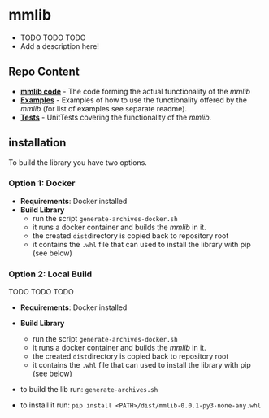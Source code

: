 # mmlib
- TODO TODO TODO
- Add a description here!

## Repo Content
- **[mmlib code](./mmlib)** - The code forming the actual functionality of the *mmlib*
- **[Examples](./examples)** - Examples of how to use the functionality offered by the *mmlib* 
  (for list of examples see separate readme). 
- **[Tests](./tests)** - UnitTests covering the functionality of the *mmlib*.


## installation

To build the library you have two options.

### Option 1: Docker

- **Requirements**: Docker installed
- **Build Library**
    - run the script `generate-archives-docker.sh`
    - it runs a docker container and builds the *mmlib* in it.
    - the created `dist`directory is copied back to repository root
    - it contains the `.whl` file that can used to install the library with pip (see below)

### Option 2: Local Build
TODO TODO TODO
- **Requirements**: Docker installed
- **Build Library**
    - run the script `generate-archives-docker.sh`
    - it runs a docker container and builds the *mmlib* in it.
    - the created `dist`directory is copied back to repository root
    - it contains the `.whl` file that can used to install the library with pip (see below)

- to build the lib run: `generate-archives.sh`
- to install it run: `pip install <PATH>/dist/mmlib-0.0.1-py3-none-any.whl`




